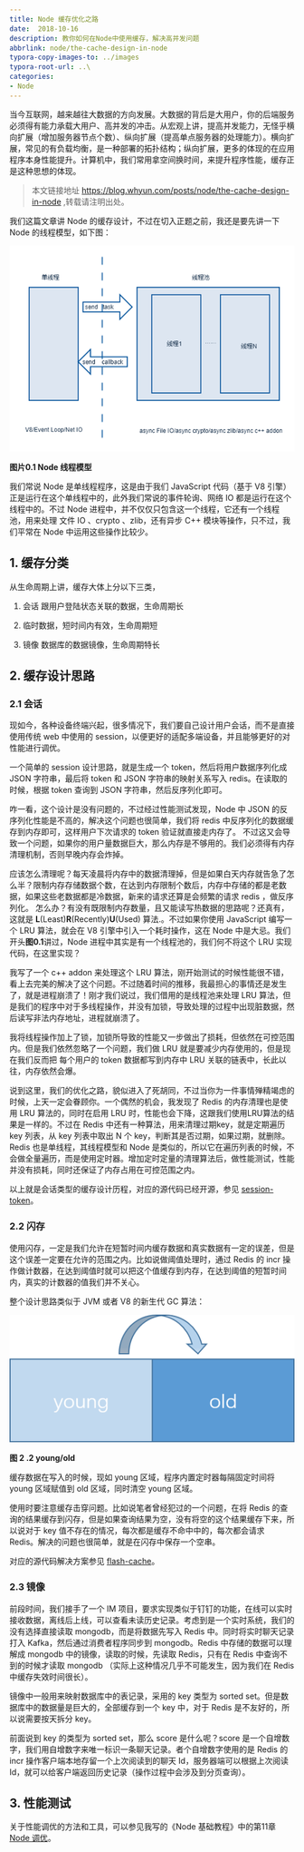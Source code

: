 ```yaml
---
title: Node 缓存优化之路
date:  2018-10-16
description: 教你如何在Node中使用缓存，解决高并发问题
abbrlink: node/the-cache-design-in-node
typora-copy-images-to: ../images
typora-root-url: ..\
categories:
- Node
---
```


当今互联网，越来越往大数据的方向发展。大数据的背后是大用户，你的后端服务必须得有能力承载大用户、高并发的冲击。从宏观上讲，提高并发能力，无怪乎横向扩展（增加服务器节点个数）、纵向扩展（提高单点服务器的处理能力）。横向扩展，常见的有负载均衡，是一种部署的拓扑结构；纵向扩展，更多的体现的在应用程序本身性能提升。计算机中，我们常用拿空间换时间，来提升程序性能，缓存正是这种思想的体现。  

> 本文链接地址 https://blog.whyun.com/posts/node/the-cache-design-in-node ,转载请注明出处。

我们这篇文章讲 Node 的缓存设计，不过在切入正题之前，我还是要先讲一下 Node 的线程模型，如下图：

![Node 线程模型](/images/node_threads.png)

**图片0.1 Node 线程模型**

我们常说 Node 是单线程程序，这是由于我们 JavaScript 代码（基于 V8 引擎）正是运行在这个单线程中的，此外我们常说的事件轮询、网络 IO 都是运行在这个线程中的。不过 Node 进程中，并不仅仅只包含这一个线程，它还有一个线程池，用来处理 文件 IO 、crypto 、zlib，还有异步 C++ 模块等操作，只不过，我们平常在 Node 中运用这些操作比较少。

## 1. 缓存分类

从生命周期上讲，缓存大体上分以下三类，

1. 会话 跟用户登陆状态关联的数据，生命周期长 

2. 临时数据，短时间内有效，生命周期短 

3. 镜像 数据库的数据镜像，生命周期特长

## 2. 缓存设计思路

### 2.1 会话

现如今，各种设备终端兴起，很多情况下，我们要自己设计用户会话，而不是直接使用传统 web 中使用的 session，以便更好的适配多端设备，并且能够更好的对性能进行调优。

一个简单的 session 设计思路，就是生成一个 token，然后将用户数据序列化成 JSON 字符串，最后将 token 和 JSON 字符串的映射关系写入 redis。在读取的时候，根据 token 查询到 JSON 字符串，然后反序列化即可。

咋一看，这个设计是没有问题的，不过经过性能测试发现，Node 中 JSON 的反序列化性能是不高的，解决这个问题也很简单，我们将 redis 中反序列化的数据缓存到内存即可，这样用户下次请求的 token 验证就直接走内存了。
不过这又会导致一个问题，如果你的用户量数据巨大，那么内存是不够用的。我们必须得有内存清理机制，否则早晚内存会炸掉。

应该怎么清理呢？每天凌晨将内存中的数据清理掉，但是如果白天内存就告急了怎么半？限制内存存储数据个数，在达到内存限制个数后，内存中存储的都是老数据，如果这些老数据都是冷数据，新来的请求还算是会频繁的请求 redis ，做反序列化。
怎么办？有没有既限制内存数量，且又能读写热数据的思路呢？还真有，这就是 **L**(Least)**R**(Recently)**U**(Used) 算法.。不过如果你使用 JavaScript 编写一个 LRU 算法，就会在 V8 引擎中引入一个耗时操作，这在 Node 中是大忌。我们开头**图0.1**讲过，Node 进程中其实是有一个线程池的，我们何不将这个 LRU 实现代码，在这里实现？

我写了一个 c++ addon 来处理这个 LRU 算法，刚开始测试的时候性能很不错，看上去完美的解决了这个问题。不过随着时间的推移，我最担心的事情还是发生了，就是进程崩溃了！刚才我们说过，我们借用的是线程池来处理 LRU 算法，但是我们的程序中对于多线程操作，并没有加锁，导致处理的过程中出现脏数据，然后读写非法内存地址，进程就崩溃了。

我将线程操作加上了锁，加锁所导致的性能又一步做出了损耗，但依然在可控范围内。但是我们依然忽略了一个问题，我们做 LRU 就是要减少内存使用的，但是现在我们反而把 每个用户的 token 数据都写到内存中 LRU 关联的链表中，长此以往，内存依然会爆。

说到这里，我们的优化之路，貌似进入了死胡同，不过当你为一件事情殚精竭虑的时候，上天一定会眷顾你。一个偶然的机会，我发现了 Redis 的内存清理也是使用 LRU 算法的，同时在启用 LRU 时，性能也会下降，这跟我们使用LRU算法的结果是一样的。不过在 Redis 中还有一种算法，用来清理过期key，就是定期遍历 key 列表，从 key 列表中取出 N 个 key，判断其是否过期，如果过期，就删除。Redis 也是单线程，其线程模型和 Node 是类似的，所以它在遍历列表的时候，不会做全量遍历，而是使用定时器。增加定时定量的清理算法后，做性能测试，性能并没有损耗，同时还保证了内存占用在可控范围之内。

以上就是会话类型的缓存设计历程，对应的源代码已经开源，参见 [session-token](https://www.npmjs.com/package/session-token)。

### 2.2 闪存

使用闪存，一定是我们允许在短暂时间内缓存数据和真实数据有一定的误差，但是这个误差一定要在允许的范围之内。比如说做阈值处理时，通过 Redis 的 incr 操作做计数器，在达到阈值时就可以把这个值缓存到内存，在达到阈值的短暂时间内，真实的计数器的值我们并不关心。

整个设计思路类似于 JVM 或者 V8 的新生代 GC 算法：

  ![young/old](/images/young_old_area.png)

**图 2 .2 young/old**

缓存数据在写入的时候，现如 young 区域，程序内置定时器每隔固定时间将 young 区域赋值到 old 区域，同时清空 young 区域。

使用时要注意缓存击穿问题。比如说笔者曾经犯过的一个问题，在将 Redis 的查询的结果缓存到闪存，但是如果查询结果为空，没有将空的这个结果缓存下来，所以说对于 key 值不存在的情况，每次都是缓存不命中中的，每次都会请求 Redis。解决的问题也很简单，就是在闪存中保存一个空串。

对应的源代码解决方案参见 [flash-cache](https://www.npmjs.com/package/flash-cache)。

### 2.3 镜像

前段时间，我们接手了一个 IM 项目，要求实现类似于钉钉的功能，在线可以实时接收数据，离线后上线，可以查看未读历史记录。考虑到是一个实时系统，我们的没有选择直接读取 mongodb，而是将数据先写入 Redis 中。同时将实时聊天记录打入 Kafka，然后通过消费者程序同步到 mongodb。Redis 中存储的数据可以理解成 mongodb 中的镜像，读取的时候，先读取 Redis，只有在 Redis 中查询不到的时候才读取 mongodb （实际上这种情况几乎不可能发生，因为我们在 Redis 中缓存失效时间很长）。

镜像中一般用来映射数据库中的表记录，采用的 key 类型为 sorted set。但是数据库中的数据量是巨大的，全部缓存到一个 key 中，对于 Redis 是不友好的，所以说需要按天拆分 key。

前面说到 key 的类型为 sorted set，那么 score 是什么呢？score 是一个自增数字，我们用自增数字来唯一标识一条聊天记录。者个自增数字使用的是 Redis 的 incr 操作客户端本地存留一个上次阅读到的聊天 Id，服务器端可以根据上次阅读Id，就可以给客户端返回历史记录（操作过程中会涉及到分页查询）。

## 3. 性能测试

关于性能调优的方法和工具，可以参见我写的《Node 基础教程》中的第11章 [Node 调优](https://github.com/yunnysunny/nodebook/blob/master/text/11_node_optimization.md)。
